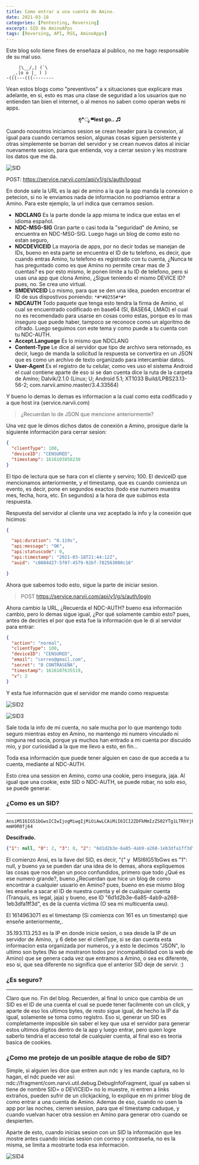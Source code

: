 ```yaml
---
title: Como entrar a una cuenta de Amino.
date: 2021-03-18
categories: [Pentesting, Reversing]
excerpt: SID de AminoAPps
tags: [Reversing, API, RSS, AminoApps]
---
```


Este blog solo tiene fines de enseñaza al publico, no me hago responsable de su mal uso.

```
⠀⠀⠀ |\__/,| (`\
⠀⠀_.|o o |_ ) )
-(((---(((--------
```

Vean estos blogs como "preventivos" a x situaciones que explicare mas adelante, en si, esto es mas una clase de seguridad a los usuarios que no entienden tan bien el internet, o al menos no saben como operan webs ni apps.

**<center>୭̥*ೃ ❝lest go.. ♫</center>**

Cuando noosotros iniciamos sesion se crean header para la conexion, al igual para cuando cerramos sesion, algunas cosas siguen persistente y otras simplemente se borran del servidor y se crean nuevos datos al iniciar nuevamente sesion, para que entienda, voy a cerrar sesion y les mostrare los datos que me da.

![SID](/assets/img/post/28/sid1.jpg)

POST: https://service.narvii.com/api/v1/g/s/auth/logout

En donde sale la URL es la api de amino a la que la app manda la conexion o petecion, si no le enviamos nada de información no podriamos entrar a Amino. Para este ejemplo, la url indica que cerramos sesion.

-  **NDCLANG** Es la parte donde la app misma te indica que estas en el idioma español.
- **NDC-MSG-SIG** Gran parte o casi toda la "seguridad" de Amino, se encuentra en NDC-MSG-SIG. Luego hago un blog de como esto no estan seguro,
- **NDCDEVICEID** La mayoria de apps, por no decir todas se manejan de IDs, bueno en esta parte se encuentra el ID de tu telefono, es decir, que cuando entras Amino, tu telefono es registrado con tu cuenta, ¿Nunca te has preguntado como es que Amino no permite crear mas de 3 cuentas? es por esto mismo, le ponen limite a tu ID de telefono, pero si usas una app que clona Amino, ¿Sigue teniendo el mismo DEVICE ID? pues, no. Se crea uno virtual.
- **SMDEVICEID** Lo mismo, para que se den una idea, pueden encontrar el ID de sus dispostivos poniendo: `*#*#8255#*#*`
- **NDCAUTH** Todo paquete que tenga esto tendra la firma de Amino, el cual se encuentrado codificado en base64 (SI, BASE64, LMAO) el cual no es recomendado para usarse en cosas como estas, porque es lo mas inseguro que puede haber, tampoco se reconoce como un algoritmo de cifrado. Luego seguimos con este tema y como puede a tu cuenta con tu NDC-AUTH.
- **Accept.Languege** Es lo mismo que NDCLANG
- **Content-Type** Le dice al servidor que tipo de archivo sera retornado, es decir, luego de manda la solicitud la respuesta se convertira en un JSON que es como un archivo de texto organizado para intercambiar datos.
- **User-Agent** Es el registro de tu celular, como ves uso el sistema Android el cual contiene aparte de eso si se dan cuenta dice la ruta de la carpeta de Amino; Dalvik/2.1.0 (Linux; U; Android 5.1; XT1033 Build/LPBS23.13-56-2; com.narvii.amino.master/3.4.33564)

Y bueno lo demas lo demas es informacion a la cual como esta codificado y a que host ira (service.narvii.com)

> ¿Recuerdan lo de JSON que mencione anteriormente?

Una vez que le dimos dichos datos de conexión a Amino, prosigue darle la siguiente información para cerrar sesion:

```json
{
  "clientType": 100,
  "deviceID": "CENSURED",
  "timestamp": 1616103850230
}
```

El tipo de lectura que se hara con el cliente y serviro; 100. El deviceID que mencionamos anteriormente, y el timestamp, que es cuando comienza un evento, es decir, pone en segundos exactos (todo ese numero muestra mes, fecha, hora, etc. En segundos) a la hora de que subimos esta respuesta.

Respuesta del servidor al cliente una vez aceptado la info y la conexión que hicimos:


```json
{

  "api:duration": "0.119s",
  "api:message": "OK",
  "api:statuscode": 0,
  "api:timestamp": "2021-03-18T21:44:12Z",
  "auid": "c0884d27-5f07-4579-92bf-782563080c16"

}
```

Ahora que sabemos todo esto, sigue la parte de iniciar sesion.

> POST https://service.narvii.com/api/v1/g/s/auth/login

Ahora cambio la URL, ¿Recuerda el NDC-AUTH? bueno esa información cambio, pero lo demas sigue igual, ¿Por qué solamente cambio esto? pues, antes de decirles el por que esta fue la información que le di al servidor para entrar:

```json
{
  "action": "normal",
  "clientType": 100,
  "deviceID": "CENSURED",
  "email": "correo@gmail.com",
  "secret": "0 CONTRASEÑA",
  "timestamp": 1616107635519, 
  "v": 2
}
```

Y esta fue información que el servidor me mando como respuesta:

![SID2](/assets/img/post/28/sid2.jpg)

![SID3](/assets/img/post/28/sid3.jpg)


Sale toda la info de mi cuenta, no sale mucha por lo que mantengo todo seguro mientras estoy en Amino, no mantengo mi numero vinculado ni ninguna red socia, porque ya muchos han entrado a mi cuenta por discuido mio, y por curiosidad a la que me llevo a esto, en fin...

Toda esa información que puede tener alguien en caso de que acceda a tu cuenta, mediante al NDC-AUTH.

Esto crea una session en Amino, como una cookie, pero insegura, jaja. Al igual que una cookie, este SID o NDC-AUTH, se puede robar, no solo eso, se puede generar.

### ¿Como es un SID?
----

```ŧext
AnsiMSI6IG51bGwsICIwIjogMiwgIjMiOiAwLCAiMiI6ICI2ZDFkMmIzZS02YTg1LTRhYjktYTI2OC0xZWIzZGZhMWZmM2QiLCAiNSI6IDE2MTQ5NjMwNzEsICI0IjogIjM1LjE5My4xMTMuMjUzIiwgIjYiOiAxMDB90f4qOjk3EB1J547w-mmH9R0fj64
```

**Descifrado.**

```json
{"1": null, "0": 2, "3": 0, "2": "6d1d2b3e-6a85-4ab9-a268-1eb3dfa1ff3d", "5": 1614963071, "4": "35.193.113.253", "6": 100}Ñþ*:97Içðúiõ®
```

El comienzo Ansi, es la llave del SID, es decir, "{" y  MSI6IG51bGws es "1": null, y bueno ya se pueden dar una idea de lo demas, ahora expliquemos las cosas que nos dejan un poco confundidos, primero que todo ¿Qué es ese numero grande?, bueno ¿Recuerdan que hice un blog de como encontrar a cualquier usuario en Amino? pues, bueno en ese mismo blog les enseñe a sacar el ID de nuestra cuenta y el de cualquier cuenta (Tranquis, es legal, jaja) y bueno, ese ID "6d1d2b3e-6a85-4ab9-a268-1eb3dfa1ff3d", es de la cuenta victima (O sea mi multicuenta uwu).

El 1614963071 es el timestamp (Si comienza con 161 es un timestamp) que enseñe anteriormente,.

35.193.113.253 es la IP en donde inicie sesion, o sea desde la IP de un servidor de Amino,  y 6 debe ser el clienType, si se dan cuenta esta informacion esta organizada por numeros, y a esto le decimos "JSON", lo ultimo son bytes (No se mostraron todos por incompatibilidad con la web de Amino) que se genera cada vez que entramos a Amino, o sea es diferente, eso si, que sea diferente no significa que el anterior SID deje de servir. :)

### ¿Es seguro?
----

Claro que no. Fin del blog. Recuerden, al final lo unico que cambia de un SID es el ID de una cuenta el cual se puede tener facilmente con un click, y aparte de eso los ultimos bytes, de resto sigue igual, de hecho la IP da igual, solamente se toma como registro. Eso si, generar un SID es completamente imposible sin saber el key que usa el servidor para generar estos ultimos digitos dentro de la app y luego entrar, pero quien logre saberlo tendria el acceso total de cualquier cuenta, al final eso es teoria basica de cookies.

### ¿Como me protejo de un posible ataque de robo de SID?

Simple, si alguien les dice que entren aun ndc y les mande captura, no lo hagan, el ndc puede ver así: ndc://fragment/com.narvii.util.debug.DebugInfoFragment, igual ya saben si tiene de nombre SID= o DEVICEID= no lo muestre, ni entren a links extraños, pueden sufrir de un clickjacking, lo explique en mi primer blog de como entrar a una cuenta de Amino. Ademas de eso, cuando no usen la app por las noches, cierren session, para que el timestamp caduque, y cuando vuelvan hacer otra session en Amino para generar otro cuando se despierten.

Aparte de esto, cuando inicias sesion con un SID la información que les mostre antes cuando inicias sesion con correo y contraseña, no es la misma, se limita a mostrarte toda esa información.

![SID4](/assets/img/post/28/sid4.jpg)

